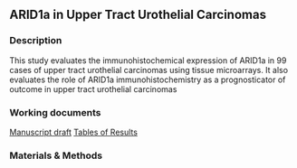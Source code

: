 ## ARID1a in Upper Tract Urothelial Carcinomas

### Description
This study evaluates the immunohistochemical expression of ARID1a in 99 cases of upper tract urothelial carcinomas using tissue microarrays. It also evaluates the role of ARID1a immunohistochemistry as a prognosticator of outcome in upper tract urothelial carcinomas

### Working documents
[Manuscript draft](https://docs.google.com/document/d/11QD7O_AjB7Uk8A4-AE7V-Jl0_R5F-m2hmFSSYUieU5k/edit?usp=sharing)
[Tables of Results](https://docs.google.com/spreadsheets/d/1ZUbHhHz8MbOXCBrv83g--_XQoS_BggEZMZXmz6rpduE/edit?usp=sharing)

### Materials & Methods
